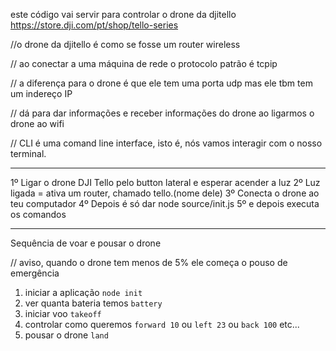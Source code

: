 este código vai servir para controlar o drone da djitello 
https://store.dji.com/pt/shop/tello-series

//o drone da djitello é como se fosse um router wireless

// ao conectar a uma máquina de rede o protocolo patrão é tcpip 

// a diferença para o drone é que ele tem uma porta udp mas ele tbm tem um indereço IP

// dá para dar informações e receber informações do drone ao ligarmos o drone ao wifi

// CLI é uma comand line interface, isto é, nós vamos interagir com o nosso terminal.


______________________________


1º Ligar o drone DJI Tello pelo button lateral e esperar acender a luz
2º Luz ligada = ativa um router, chamado tello.(nome dele)
3º Conecta o drone ao teu computador
4º Depois é só dar node source/init.js
5º e depois executa os comandos


______________________________

Sequência de voar e pousar o drone

// aviso, quando o drone tem menos de 5% ele começa o pouso de emergência

1. iniciar a aplicação `node init`
2. ver quanta bateria temos `battery`
3. iniciar voo `takeoff`
4. controlar como queremos `forward 10` ou `left 23` ou `back 100` etc...
5. pousar o drone `land`